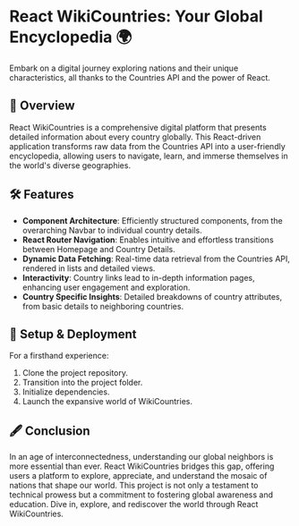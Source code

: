 # React WikiCountries: Your Global Encyclopedia 🌍

Embark on a digital journey exploring nations and their unique characteristics, all thanks to the Countries API and the power of React.

## 📌 Overview

React WikiCountries is a comprehensive digital platform that presents detailed information about every country globally. This React-driven application transforms raw data from the Countries API into a user-friendly encyclopedia, allowing users to navigate, learn, and immerse themselves in the world's diverse geographies.

## 🛠️ Features

- **Component Architecture**: Efficiently structured components, from the overarching Navbar to individual country details.
- **React Router Navigation**: Enables intuitive and effortless transitions between Homepage and Country Details.
- **Dynamic Data Fetching**: Real-time data retrieval from the Countries API, rendered in lists and detailed views.
- **Interactivity**: Country links lead to in-depth information pages, enhancing user engagement and exploration.
- **Country Specific Insights**: Detailed breakdowns of country attributes, from basic details to neighboring countries.

## 💼 Setup & Deployment

For a firsthand experience:
1. Clone the project repository.
2. Transition into the project folder.
3. Initialize dependencies.
4. Launch the expansive world of WikiCountries.

## 🖋️ Conclusion

In an age of interconnectedness, understanding our global neighbors is more essential than ever. React WikiCountries bridges this gap, offering users a platform to explore, appreciate, and understand the mosaic of nations that shape our world. This project is not only a testament to technical prowess but a commitment to fostering global awareness and education. Dive in, explore, and rediscover the world through React WikiCountries.
